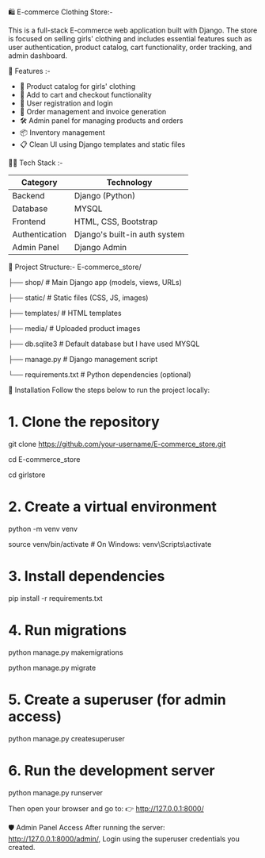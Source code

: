 🛍️ E-commerce Clothing Store:-

This is a full-stack E-commerce web application built with Django. The store is focused on selling girls' clothing and includes essential features such as user authentication, product catalog, cart functionality, order tracking, and admin dashboard.

🚀 Features :-
- 👗 Product catalog for girls' clothing
- 🛒 Add to cart and checkout functionality
- 👤 User registration and login
- 🧾 Order management and invoice generation
- 🛠️ Admin panel for managing products and orders
- 📦 Inventory management
- 📋 Clean UI using Django templates and static files

🧑‍💻 Tech Stack :-

| Category     | Technology         |
|--------------|--------------------|
| Backend      | Django (Python)    |
| Database     | MYSQL             |
| Frontend     | HTML, CSS, Bootstrap |
| Authentication | Django's built-in auth system |
| Admin Panel  | Django Admin       |

📁 Project Structure:- E-commerce_store/

├── shop/ # Main Django app (models, views, URLs)

├── static/ # Static files (CSS, JS, images)

├── templates/ # HTML templates

├── media/ # Uploaded product images

├── db.sqlite3 # Default database but I have used MYSQL

├── manage.py # Django management script

└── requirements.txt # Python dependencies (optional)

🔧 Installation
Follow the steps below to run the project locally:
# 1. Clone the repository
git clone https://github.com/your-username/E-commerce_store.git

cd E-commerce_store

cd girlstore

# 2. Create a virtual environment
python -m venv venv

source venv/bin/activate   # On Windows: venv\Scripts\activate

# 3. Install dependencies
pip install -r requirements.txt

# 4. Run migrations
python manage.py makemigrations

python manage.py migrate

# 5. Create a superuser (for admin access)
python manage.py createsuperuser

# 6. Run the development server
python manage.py runserver

Then open your browser and go to:
👉 http://127.0.0.1:8000/

🛡️ Admin Panel Access
After running the server:
http://127.0.0.1:8000/admin/,
Login using the superuser credentials you created.
